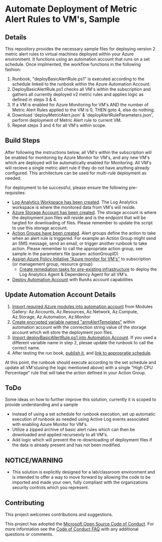 # Automate Deployment of Metric Alert Rules to VM's, Sample

## Details

This repository provides the necessary sample files for deploying version 2 metric alert rules to virtual machines deployed within your Azure environment.  It functions using an automation account that runs on a set schedule.  Once implmented, the workflow functions in the following fashion:

1. Runbook, "deployBasicAlertRule.ps1" is executed according to the schedule linked to the runbook within the Azure Automation Account.
2. DeployBasicAlertRule.ps1 checks all VM's within the subscription and gathers all currently deployed v2 metric rules and applies logic as defined in steps 3 & 4.
3. If a VM is enabled for Azure Monitoring for VM's AND the number of Metric Alert Rules applied to the VM is 0, THEN goto 4, else do nothing.
4. Download 'deployMetricAlert.json' & 'deployAlertRuleParameters.json', perform deployment of Metric Alert rule to current VM.
5. Repeat steps 3 and 4 for all VM's within scope.

## Build Steps

After following the instructions below, all VM's within the subscription will be enabled for monitoring by Azure Monitor for VM's, and any new VM's which are deployed will be automatically enabled for Monitoring.  All VM's will recieve a single metric alert rule if they do not have anything already configured.  This architecture can be used for multi-rule deployment as needed.

For deployment to be successful, please ensure the following pre-requisites:

* [Log Analytics Workspace has been created](https://docs.microsoft.com/en-us/azure/azure-monitor/learn/quick-create-workspace). The Log Analytics workspace is where the monitored data from VM's will reside.
* [Azure Storage Account has been created](https://docs.microsoft.com/en-us/azure/storage/common/storage-account-create).  The storage account is where the deployment json files will reside and is the endpoint that will be targted for downloading of files.  Please remember to update the script to use this storage account.
* [Action Groups have been created](https://docs.microsoft.com/en-us/azure/azure-monitor/platform/action-groups).  Alert groups define the action to take when an alert rule is triggered.  For example an Action Group might send an SMS message, send an email, or trigger another runbook to take action.  Please remember to call the appropriate action group, see sample in the parameters file (param: actionGroupID)
* [Assign Azure Policy Initative "Azure monitor for VM's"](https://docs.microsoft.com/en-us/azure/azure-monitor/insights/vminsights-enable-policy) to subscription (or management group, resource group)
  * [Create remediation tasks for pre-existing infrastructure](https://docs.microsoft.com/en-us/azure/azure-monitor/insights/vminsights-enable-policy#remediate-compliance-results) to deploy the Log Analytics Agent & Dependency Agent for all VM's.
* [Deploy Automation Account](https://docs.microsoft.com/en-us/azure/automation/automation-create-standalone-account) with RunAs account capabilities

## Update Automation Account Details

1. [Import required Azure modules into automation account](https://docs.microsoft.com/en-us/azure/automation/automation-runbook-gallery#import-a-module-from-the-module-gallery-with-the-azure-portal) from Modules Gallery:  Az.Accounts, Az.Resources, Az.Network, Az.Compute, Az.Storage, Az.Automation, Az.Monitor
2. [Create encrypted variable named "armAlertTemplates"](https://docs.microsoft.com/en-us/azure/automation/shared-resources/variables) within automation account with the connection string value of the storage account which will store the deployment json files.
3. [Import deployBasicAllertRule.ps1 into Automation Account](https://docs.microsoft.com/en-us/azure/automation/manage-runbooks#import-a-runbook).  If you used a different variable name in step 2, plesae update the runbook to call the correct name.
4. After testing the run book, [publish it](https://docs.microsoft.com/en-us/azure/automation/manage-runbooks#publish-a-runbook), and [link to appropratie schedule](https://docs.microsoft.com/en-us/azure/automation/shared-resources/schedules).

At this point, the runbook should execute according to the set schedule and update all VM's(using the logic mentioned above) with a single "High CPU Percentage" rule that will take the action defined in your Action Group.

## ToDo

Some ideas on how to further improve this solution, currently it is scoped to provide understanding and a sample

* Instead of using a set schedule for runbook execution, set up automatic execution of runbook as needed using Active Log events associated with enabling Azure Monitor for VM's.
* Utilize a zipped archive of basic alert rules which can then be downloaded and applied recurseivly to all VM's.
* Add logic which will prevent the re-downloading of deployment files if the data is already present and has not been modified.

## NOTICE/WARNING

* This solution is explicitly designed for a lab/classroom environment and is intended to offer a way to move forward by allowing the code to be imported and made your own, fully compliant with the organizations security controls which you represent.

## Contributing

This project welcomes contributions and suggestions.

This project has adopted the [Microsoft Open Source Code of Conduct](https://opensource.microsoft.com/codeofconduct/).
For more information see the [Code of Conduct FAQ](https://opensource.microsoft.com/codeofconduct/faq/) with any additional questions or comments.
